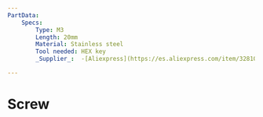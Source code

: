 ```yaml
---
PartData:
    Specs:
        Type: M3
        Length: 20mm
        Material: Stainless steel
        Tool needed: HEX key
        _Supplier_:  -[Aliexpress](https://es.aliexpress.com/item/32810872544.html)

---
```

# Screw


